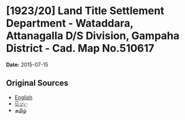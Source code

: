# [1923/20] Land Title Settlement Department - Wataddara, Attanagalla D/S Division, Gampaha District - Cad. Map No.510617

**Date:** 2015-07-15

## Original Sources

- [English](https://documents.gov.lk/view/extra-gazettes/2015/7/1923-20_E.pdf)
- [සිංහල](https://documents.gov.lk/view/extra-gazettes/2015/7/1923-20_S.pdf)
- [தமிழ்](https://documents.gov.lk/view/extra-gazettes/2015/7/1923-20_T.pdf)
